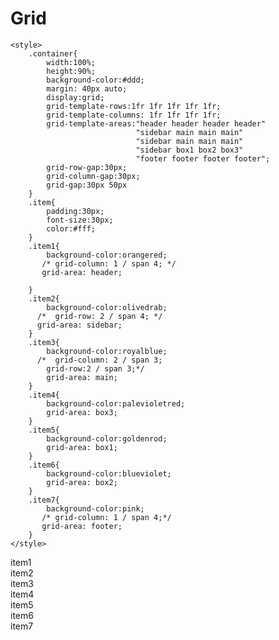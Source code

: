 # Grid


    <style>
        .container{
            width:100%;
            height:90%;
            background-color:#ddd;
            margin: 40px auto;
            display:grid;
            grid-template-rows:1fr 1fr 1fr 1fr 1fr;
            grid-template-columns: 1fr 1fr 1fr 1fr;
            grid-template-areas:"header header header header"
                                "sidebar main main main"
                                "sidebar main main main"
                                "sidebar box1 box2 box3"
                                "footer footer footer footer";
            grid-row-gap:30px;
            grid-column-gap:30px;
            grid-gap:30px 50px
        }
        .item{
            padding:30px;
            font-size:30px;
            color:#fff;
        }
        .item1{
            background-color:orangered;
           /* grid-column: 1 / span 4; */
           grid-area: header;
            
        }
        .item2{
            background-color:olivedrab;
          /*  grid-row: 2 / span 4; */
          grid-area: sidebar;
        }
        .item3{
            background-color:royalblue;
          /*  grid-column: 2 / span 3;
            grid-row:2 / span 3;*/
            grid-area: main;
        }
        .item4{
            background-color:palevioletred;
            grid-area: box3;
        }
        .item5{
            background-color:goldenrod;
            grid-area: box1;
        }
        .item6{
            background-color:blueviolet;
            grid-area: box2;
        }
        .item7{
            background-color:pink;
           /* grid-column: 1 / span 4;*/
           grid-area: footer;
        }
    </style>
<body>
    <div class="container">
        <div class="item item1">item1</div>
        <div class="item item2">item2</div>
        <div class="item item3">item3</div>
        <div class="item item4">item4</div>
        <div class="item item5">item5</div>
        <div class="item item6">item6</div>
        <div class="item item7">item7</div>
    </div>
</body>
